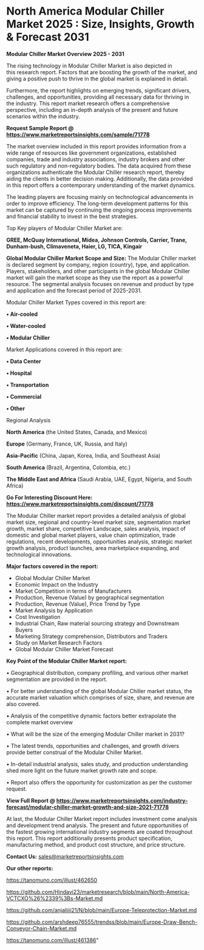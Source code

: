 # North America Modular Chiller Market 2025 : Size, Insights, Growth & Forecast 2031

<Strong> Modular Chiller Market Overview 2025 - 2031</strong>

The rising technology in Modular Chiller Market is also depicted in this research report. Factors that are boosting the growth of the market, and giving a positive push to thrive in the global market is explained in detail.

Furthermore, the report highlights on emerging trends, significant drivers, challenges, and opportunities, providing all necessary data for thriving in the industry. This report market research offers a comprehensive perspective, including an in-depth analysis of the present and future scenarios within the industry.

<strong>Request Sample Report @ <a href=https://www.marketreportsinsights.com/sample/71778>https://www.marketreportsinsights.com/sample/71778</a></strong>

The market overview included in this report provides information from a wide range of resources like government organizations, established companies, trade and industry associations, industry brokers and other such regulatory and non-regulatory bodies. The data acquired from these organizations authenticate the Modular Chiller research report, thereby aiding the clients in better decision making. Additionally, the data provided in this report offers a contemporary understanding of the market dynamics.

The leading players are focusing mainly on technological advancements in order to improve efficiency. The long-term development patterns for this market can be captured by continuing the ongoing process improvements and financial stability to invest in the best strategies.

Top Key players of Modular Chiller Market are:

<strong>GREE, McQuay International, Midea, Johnson Controls, Carrier, Trane, Dunham-bush, Climaveneta, Haier, LG, TICA, Kingair</strong>

<strong><b>Global Modular Chiller Market Scope and Size:</b></strong>
The Modular Chiller market is declared segment by company, region (country), type, and application. Players, stakeholders, and other participants in the global Modular Chiller market will gain the market scope as they use the report as a powerful resource. The segmental analysis focuses on revenue and product by type and application and the forecast period of 2025-2031.

Modular Chiller Market Types covered in this report are:

<strong>• Air-cooled

• Water-cooled

• Modular Chiller</strong>

Market Applications covered in this report are:

<strong>• Data Center

• Hospital

• Transportation

• Commercial

• Other</strong> 

Regional Analysis

<strong>North America</strong> (the United States, Canada, and Mexico)

<strong>Europe</strong> (Germany, France, UK, Russia, and Italy)

<strong>Asia-Pacific</strong> (China, Japan, Korea, India, and Southeast Asia)

<strong>South America</strong> (Brazil, Argentina, Colombia, etc.)

<strong>The Middle East and Africa</strong> (Saudi Arabia, UAE, Egypt, Nigeria, and South Africa)

<strong>Go For Interesting Discount Here: <a href=https://www.marketreportsinsights.com/discount/71778>https://www.marketreportsinsights.com/discount/71778</a></strong>

The Modular Chiller market report provides a detailed analysis of global market size, regional and country-level market size, segmentation market growth, market share, competitive Landscape, sales analysis, impact of domestic and global market players, value chain optimization, trade regulations, recent developments, opportunities analysis, strategic market growth analysis, product launches, area marketplace expanding, and technological innovations.

<strong><b>Major factors covered in the report:</b></strong>
<ul>
  <li>Global Modular Chiller Market </li>
  <li>Economic Impact on the Industry</li>
  <li>Market Competition in terms of Manufacturers</li>
  <li>Production, Revenue (Value) by geographical segmentation</li>
  <li>Production, Revenue (Value), Price Trend by Type</li>
  <li>Market Analysis by Application</li>
  <li>Cost Investigation</li>
  <li>Industrial Chain, Raw material sourcing strategy and Downstream Buyers</li>
  <li>Marketing Strategy comprehension, Distributors and Traders</li>
  <li>Study on Market Research Factors</li>
  <li>Global Modular Chiller Market Forecast</li>
</ul>

<strong><b>Key Point of the Modular Chiller Market report:</b></strong>

• Geographical distribution, company profiling, and various other market segmentation are provided in the report.

• For better understanding of the global Modular Chiller market status, the accurate market valuation which comprises of size, share, and revenue are also covered.

• Analysis of the competitive dynamic factors better extrapolate the complete market overview

• What will be the size of the emerging Modular Chiller market in 2031?

• The latest trends, opportunities and challenges, and growth drivers provide better construal of the Modular Chiller Market.

• In-detail industrial analysis, sales study, and production understanding shed more light on the future market growth rate and scope.

• Report also offers the opportunity for customization as per the customer request.

<strong><b>View Full Report @ <a href=https://www.marketreportsinsights.com/industry-forecast/modular-chiller-market-growth-and-size-2021-71778>https://www.marketreportsinsights.com/industry-forecast/modular-chiller-market-growth-and-size-2021-71778</a></b></strong>


At last, the Modular Chiller Market report includes investment come analysis and development trend analysis. The present and future opportunities of the fastest growing international industry segments are coated throughout this report. This report additionally presents product specification, manufacturing method, and product cost structure, and price structure.

<strong>Contact Us:</strong>
sales@marketreportsinsights.com

<strong>Our other reports:</strong>

<a href=https://tanomuno.com/illust/462650>https://tanomuno.com/illust/462650</a>

<a href=https://github.com/Hindavi23/marketresearch/blob/main/North-America-VCTCXO%26%2339%3Bs-Market.md>https://github.com/Hindavi23/marketresearch/blob/main/North-America-VCTCXO%26%2339%3Bs-Market.md</a>

<a href=https://github.com/anjaliiii21/N/blob/main/Europe-Teleprotection-Market.md>https://github.com/anjaliiii21/N/blob/main/Europe-Teleprotection-Market.md</a>

<a href=https://github.com/arshdeep76555/trendss/blob/main/Europe-Draw-Bench-Conveyor-Chain-Market.md>https://github.com/arshdeep76555/trendss/blob/main/Europe-Draw-Bench-Conveyor-Chain-Market.md</a>

<a href=https://tanomuno.com/illust/461386>https://tanomuno.com/illust/461386</a>"
